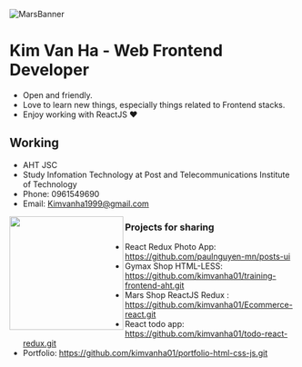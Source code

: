 ![MarsBanner](https://github.com/kimvanha01/kimvanha01/header.png)

# Kim Van Ha - Web Frontend Developer

- Open and friendly.
- Love to learn new things, especially things related to Frontend stacks.
- Enjoy working with ReactJS ❤

## Working 
- AHT JSC 
- Study Infomation Technology at Post and Telecommunications Institute of Technology
- Phone: 0961549690
- Email: Kimvanha1999@gmail.com

<a href="https://github.com/kimvanha01"><img align="left" width="auto" height="200" src="https://scontent.fhan14-2.fna.fbcdn.net/v/t1.6435-9/149393821_1819473348219505_5305432214309479052_n.jpg?_nc_cat=103&ccb=1-5&_nc_sid=8bfeb9&_nc_ohc=BxVGtvmKafoAX-a_jaY&_nc_ht=scontent.fhan14-2.fna&oh=9fff264a5048ba5fb5ba1844ca1a1c47&oe=6150E92F"></a>

### Projects for sharing

- React Redux Photo App: https://github.com/paulnguyen-mn/posts-ui
- Gymax Shop HTML-LESS: https://github.com/kimvanha01/training-frontend-aht.git
- Mars Shop ReactJS Redux : https://github.com/kimvanha01/Ecommerce-react.git 
- React todo app: https://github.com/kimvanha01/todo-react-redux.git
- Portfolio: https://github.com/kimvanha01/portfolio-html-css-js.git


